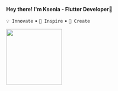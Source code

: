**Hey there! I'm Ksenia - Flutter Developer🌟**  

`💡 Innovate` • `🚀 Inspire` • `🎨 Create` 

<img src="https://media2.giphy.com/media/v1.Y2lkPTc5MGI3NjExeWJ3MTM1c2lzZm4ycHUzd3Z6dGFmZ3hmZm9pcmJqcnk1eDFwNGNhOCZlcD12MV9pbnRlcm5hbF9naWZfYnlfaWQmY3Q9cw/8BlEa9XDwxOwdB6mKW/giphy.gif" width="150"/>


